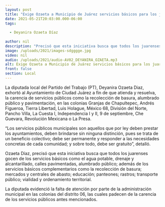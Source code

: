 ```yaml
---
layout: post
title: "Exige Ozaeta a Municipio de Juárez servicios básicos para los juarenses"
date: 2021-05-21T20:03:00.000-06:00
tags:
  
  - Deyanira Ozaeta Díaz
  
author: nil
description: "Precisó que esta iniciativa busca que todos los juarenses gocen de los servicios básicos como el agua potable, drenaje y alcantarillado"
image: /uploads/2021/images-sdgggge.jpg
video: nil
audio: /uploads/2021/audio-AV02_DEYANIRA_OZAETA.mp3
alt: Exige Ozaeta a Municipio de Juárez servicios básicos para los juarenses
front: false
section: Local
---
```


La diputada local del Partido del Trabajo (PT), Deyanira Ozaeta Diaz,  exhortó al Ayuntamiento de Ciudad Juárez a fin de que atienda y resuelva, la carencia de servicios públicos como la recolección de basura, alumbrado público y pavimentación, en las colonias Granjas de Chapultepec, Andrés Figueroa, Tierra Libertad, Luis Holague, México 68, División del Norte, Pancho Villa, La Cuesta I, Independencia I y II, 9 de septiembre, Che Guevara, Revolución Mexicana o La Presa.

“Los servicios públicos municipales son aquellos que por ley deben prestar los ayuntamientos, deben brindarse sin ninguna distinción, pues se trata de un beneficio colectivo; debe ser permanente y responder a las necesidades concretas de cada comunidad; y sobre todo, debe ser gratuito”, detalló. 

Ozaeta Díaz, precisó que esta iniciativa busca que todos los juarenses gocen de los servicios básicos como el agua potable, drenaje y alcantarillado, calles pavimentadas, alumbrado público; además de los servicios básicos complementarios como la recolección de basura; mercados y centrales de abasto; educación; panteones; rastros; transporte público; vialidad y ordenamiento territorial.

La diputada evidenció la falta de atención por parte de la administración municipal en las colonias del distrito 06, las cuales padecen de la carencia de los servicios públicos antes mencionados.
